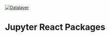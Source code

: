 [![Datalayer](https://datalayer.s3.us-east-1.amazonaws.com/datalayer-25.svg)](https://datalayer.io)

# Jupyter React Packages
